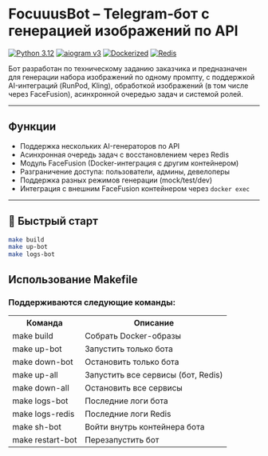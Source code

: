 # FocuuusBot – Telegram-бот с генерацией изображений по API

[![Python 3.12](https://img.shields.io/badge/python-3.12-blue.svg)](https://www.python.org/downloads/release/python-3120/)
[![aiogram v3](https://img.shields.io/badge/aiogram-v3.x-green.svg)](https://docs.aiogram.dev/en/latest/)
[![Dockerized](https://img.shields.io/badge/docker-ready-blue)](https://www.docker.com/)
[![Redis](https://img.shields.io/badge/redis-used-red)](https://redis.io/)

Бот разработан по техническому заданию заказчика и предназначен для генерации набора изображений по одному промпту, с поддержкой AI-интеграций (RunPod, Kling), обработкой изображений (в том числе через FaceFusion), асинхронной очередью задач и системой ролей.

---

## Функции

- Поддержка нескольких AI-генераторов по API
- Асинхронная очередь задач с восстановлением через Redis
- Модуль FaceFusion (Docker-интеграция с другим контейнером)
- Разграничение доступа: пользователи, админы, девелоперы
- Поддержка разных режимов генерации (mock/test/dev)
- Интеграция с внешним FaceFusion контейнером через `docker exec`

---

## 🚀 Быстрый старт
```bash
make build
make up-bot
make logs-bot
```

## Использование Makefile

### Поддерживаются следующие команды:

<table>
  <tr>
    <th>Команда</th>
    <th>Описание</th>
  </tr>
  <tr>
    <td>make build</td>
    <td>Собрать Docker-образы</td>
  </tr>
  <tr>
    <td>make up-bot</td>
    <td>Запустить только бота</td>
  </tr>
  <tr>
    <td>make down-bot</td>
    <td>Остановить только бота</td>
  </tr>
  <tr>
    <td>make up-all</td>
    <td>Запустить все сервисы (бот, Redis)</td>
  </tr>
  <tr>
    <td>make down-all</td>
    <td>Остановить все сервисы</td>
  </tr>
  <tr>
    <td>make logs-bot</td>
    <td>Последние логи бота</td>
  </tr>
  <tr>
    <td>make logs-redis</td>
    <td>Последние логи Redis</td>
  </tr>
  <tr>
    <td>make sh-bot</td>
    <td>Войти внутрь контейнера бота</td>
  </tr>
  <tr>
    <td>make restart-bot</td>
    <td>Перезапустить бот</td>
  </tr>
</table>